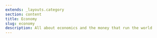 ```yaml
---
extends: _layouts.category
section: content
title: Economy
slug: economy
description: All about economics and the money that run the world
---
```

